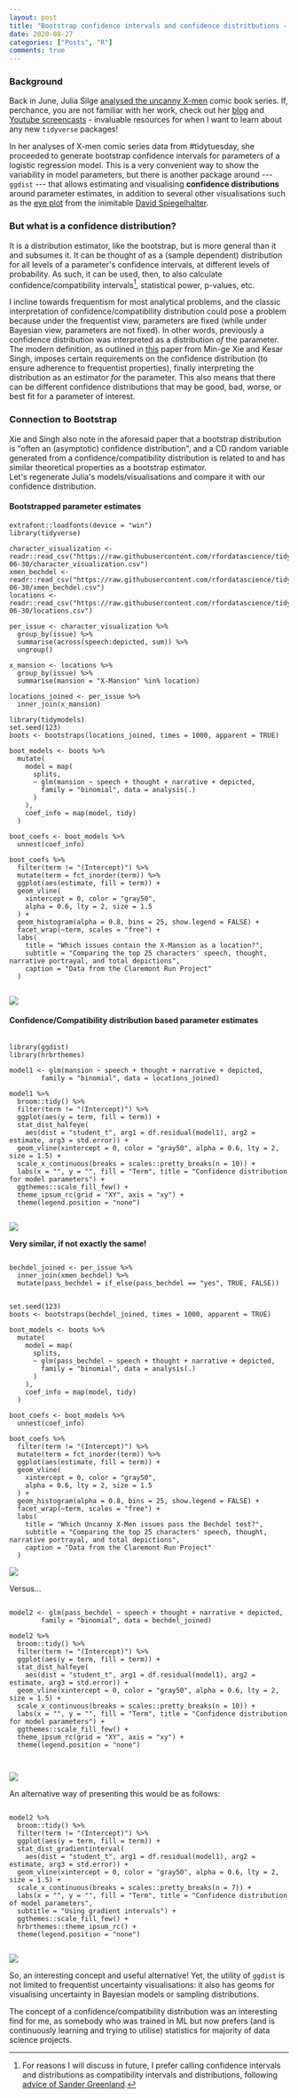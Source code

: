 ```yaml
---
layout: post
title: "Bootstrap confidence intervals and confidence distritbutions - application on X-men data using ggdist"
date: 2020-08-27
categories: ["Posts", "R"]
comments: true
---
```



### Background  

Back in June, Julia Silge [analysed the uncanny X-men](https://juliasilge.com/blog/uncanny-xmen/) comic book series. If, perchance, you are not familiar with her work, check out her [blog](https://juliasilge.com/blog) and [Youtube screencasts](https://juliasilge.com/category/tidymodels/) - invaluable resources for when I want to learn about any new `tidyverse` packages!    

In her analyses of X-men comic series data from #tidytuesday, she proceeded to generate bootstrap confidence intervals for parameters of a logistic regression model. This is a very convenient way to show the variability in model parameters, but there is another package around --- `ggdist` --- that allows estimating and visualising **confidence distributions** around parameter estimates, in addition to several other visualisations such as the [eye plot](https://rss.onlinelibrary.wiley.com/doi/epdf/10.1111/1467-985X.00120) from the inimitable [David Spiegelhalter](https://twitter.com/d_spiegel).   

### But what is a confidence distribution?  
It is a distribution estimator, like the bootstrap, but is more general than it and subsumes it. It can be thought of as a (sample dependent) distribution for all levels of a parameter's confidence intervals, at different levels of probability. As such, it can be used, then, to also calculate confidence/compatibility intervals[^1], statistical power, p-values, etc.   

[^1]: For reasons I will discuss in future, I prefer calling confidence intervals and distributions as compatibility intervals and distributions, following [advice of Sander Greenland](https://www.bmj.com/content/366/bmj.l5381).

I incline towards frequentism for most analytical problems, and the classic interpretation of confidence/compatibility distribution could pose a problem because under the frequentist view, parameters are fixed (while under Bayesian view, parameters are not fixed). In other words, previously a confidence distribution was interpreted as a distribution _of_ the parameter. The modern definition, as outlined in [this](https://www.stat.rutgers.edu/home/mxie/RCPapers/insr.12000.pdf) paper from Min-ge Xie and Kesar Singh, imposes certain requirements on the confidence distribution (to ensure adherence to frequentist properties), finally interpreting the distribution as an estimator _for_ the parameter. This also means that there can be different confidence distributions that may be good, bad, worse, or best fit for a parameter of interest.

### Connection to Bootstrap
Xie and Singh also note in the aforesaid paper that a bootstrap distribution is "often an (asymptotic) confidence distribution", and a CD random variable generated from a confidence/compatibility distribution is related to and has similar theoretical properties as a bootstrap estimator.  
Let's regenerate Julia's models/visualisations and compare it with our confidence distribution.

#### Bootstrapped parameter estimates

```{r}
extrafont::loadfonts(device = "win")
library(tidyverse)

character_visualization <- readr::read_csv("https://raw.githubusercontent.com/rfordatascience/tidytuesday/master/data/2020/2020-06-30/character_visualization.csv")
xmen_bechdel <- readr::read_csv("https://raw.githubusercontent.com/rfordatascience/tidytuesday/master/data/2020/2020-06-30/xmen_bechdel.csv")
locations <- readr::read_csv("https://raw.githubusercontent.com/rfordatascience/tidytuesday/master/data/2020/2020-06-30/locations.csv")

per_issue <- character_visualization %>%
  group_by(issue) %>%
  summarise(across(speech:depicted, sum)) %>%
  ungroup()

x_mansion <- locations %>%
  group_by(issue) %>%
  summarise(mansion = "X-Mansion" %in% location)

locations_joined <- per_issue %>%
  inner_join(x_mansion)

library(tidymodels)
set.seed(123)
boots <- bootstraps(locations_joined, times = 1000, apparent = TRUE)

boot_models <- boots %>%
  mutate(
    model = map(
      splits,
      ~ glm(mansion ~ speech + thought + narrative + depicted,
        family = "binomial", data = analysis(.)
      )
    ),
    coef_info = map(model, tidy)
  )

boot_coefs <- boot_models %>%
  unnest(coef_info)

boot_coefs %>%
  filter(term != "(Intercept)") %>%
  mutate(term = fct_inorder(term)) %>%
  ggplot(aes(estimate, fill = term)) +
  geom_vline(
    xintercept = 0, color = "gray50",
    alpha = 0.6, lty = 2, size = 1.5
  ) +
  geom_histogram(alpha = 0.8, bins = 25, show.legend = FALSE) +
  facet_wrap(~term, scales = "free") +
  labs(
    title = "Which issues contain the X-Mansion as a location?",
    subtitle = "Comparing the top 25 characters' speech, thought, narrative portrayal, and total depictions",
    caption = "Data from the Claremont Run Project"
  )


```

<a href="{{ site.baseurl }}/assets/img/bootstrap_dist_param_xmen_1.jpeg" target="_blank"><img src="{{ site.baseurl }}/assets/img/bootstrap_dist_param_xmen_1.jpeg"></a>  



#### Confidence/Compatibility distribution based parameter estimates

```{r}

library(ggdist)
library(hrbrthemes)

model1 <- glm(mansion ~ speech + thought + narrative + depicted,
        family = "binomial", data = locations_joined)

model1 %>% 
  broom::tidy() %>% 
  filter(term != "(Intercept)") %>% 
  ggplot(aes(y = term, fill = term)) +
  stat_dist_halfeye(
    aes(dist = "student_t", arg1 = df.residual(model1), arg2 = estimate, arg3 = std.error)) +
  geom_vline(xintercept = 0, color = "gray50", alpha = 0.6, lty = 2, size = 1.5) +
  scale_x_continuous(breaks = scales::pretty_breaks(n = 10)) +
  labs(x = "", y = "", fill = "Term", title = "Confidence distribution for model parameters") +
  ggthemes::scale_fill_few() +
  theme_ipsum_rc(grid = "XY", axis = "xy") +
  theme(legend.position = "none")


```

<a href="{{ site.baseurl }}/assets/img/confidence_dist_param_xmen_1.jpeg" target="_blank"><img src="{{ site.baseurl }}/assets/img/confidence_dist_param_xmen_1.jpeg"></a>  


**Very similar, if not exactly the same!**


```{r}

bechdel_joined <- per_issue %>%
  inner_join(xmen_bechdel) %>%
  mutate(pass_bechdel = if_else(pass_bechdel == "yes", TRUE, FALSE))


set.seed(123)
boots <- bootstraps(bechdel_joined, times = 1000, apparent = TRUE)

boot_models <- boots %>%
  mutate(
    model = map(
      splits,
      ~ glm(pass_bechdel ~ speech + thought + narrative + depicted,
        family = "binomial", data = analysis(.)
      )
    ),
    coef_info = map(model, tidy)
  )

boot_coefs <- boot_models %>%
  unnest(coef_info)

boot_coefs %>%
  filter(term != "(Intercept)") %>%
  mutate(term = fct_inorder(term)) %>%
  ggplot(aes(estimate, fill = term)) +
  geom_vline(
    xintercept = 0, color = "gray50",
    alpha = 0.6, lty = 2, size = 1.5
  ) +
  geom_histogram(alpha = 0.8, bins = 25, show.legend = FALSE) +
  facet_wrap(~term, scales = "free") +
  labs(
    title = "Which Uncanny X-Men issues pass the Bechdel test?",
    subtitle = "Comparing the top 25 characters' speech, thought, narrative portrayal, and total depictions",
    caption = "Data from the Claremont Run Project"
  )

```

<a href="{{ site.baseurl }}/assets/img/bootstrap_dist_param_xmen_2.jpeg" target="_blank"><img src="{{ site.baseurl }}/assets/img/bootstrap_dist_param_xmen_2.jpeg"></a>

Versus...




```{r}

model2 <- glm(pass_bechdel ~ speech + thought + narrative + depicted,
        family = "binomial", data = bechdel_joined)

model2 %>% 
  broom::tidy() %>% 
  filter(term != "(Intercept)") %>% 
  ggplot(aes(y = term, fill = term)) +
  stat_dist_halfeye(
    aes(dist = "student_t", arg1 = df.residual(model1), arg2 = estimate, arg3 = std.error)) +
  geom_vline(xintercept = 0, color = "gray50", alpha = 0.6, lty = 2, size = 1.5) +
  scale_x_continuous(breaks = scales::pretty_breaks(n = 10)) +
  labs(x = "", y = "", fill = "Term", title = "Confidence distribution for model parameters") +
  ggthemes::scale_fill_few() +
  theme_ipsum_rc(grid = "XY", axis = "xy") +
  theme(legend.position = "none")



```

<a href="{{ site.baseurl }}/assets/img/confidence_dist_param_xmen_2.jpeg" target="_blank"><img src="{{ site.baseurl }}/assets/img/confidence_dist_param_xmen_2.jpeg"></a>


An alternative way of presenting this would be as follows:

```{r}

model2 %>% 
  broom::tidy() %>% 
  filter(term != "(Intercept)") %>% 
  ggplot(aes(y = term, fill = term)) +
  stat_dist_gradientinterval(
    aes(dist = "student_t", arg1 = df.residual(model1), arg2 = estimate, arg3 = std.error)) +
  geom_vline(xintercept = 0, color = "gray50", alpha = 0.6, lty = 2, size = 1.5) +
  scale_x_continuous(breaks = scales::pretty_breaks(n = 7)) +
  labs(x = "", y = "", fill = "Term", title = "Confidence distribution of model parameters",
  subtitle = "Using gradient intervals") +
  ggthemes::scale_fill_few() +
  hrbrthemes::theme_ipsum_rc() +
  theme(legend.position = "none")


```

<a href="{{ site.baseurl }}/assets/img/confidence_dist_param_xmen_3.jpeg" target="_blank"><img src="{{ site.baseurl }}/assets/img/confidence_dist_param_xmen_3.jpeg"></a>



So, an interesting concept and useful alternative! Yet, the utility of `ggdist` is not limited to frequentist uncertainty visualisations: it also has geoms for visualising uncertainty in Bayesian models or sampling distributions.  

The concept of a confidence/compatibility distribution was an interesting find for me, as somebody who was trained in ML but now prefers (and is continuously learning and trying to utilise) statistics for majority of data science projects.  

